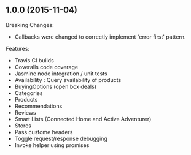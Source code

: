 ## 1.0.0 (2015-11-04)

Breaking Changes:

  - Callbacks were changed to correctly implement 'error first' pattern.

Features:

  - Travis CI builds
  - Coveralls code coverage
  - Jasmine node integration / unit tests
  - Availability : Query availability of products
  - BuyingOptions (open box deals)
  - Categories 
  - Products
  - Recommendations
  - Reviews
  - Smart Lists (Connected Home and Active Adventurer)
  - Stores
  - Pass custome headers
  - Toggle request/response debugging
  - Invoke helper using promises